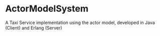 # ActorModelSystem
A Taxi Service implementation using the actor model, developed in Java (Client) and Erlang (Server)
